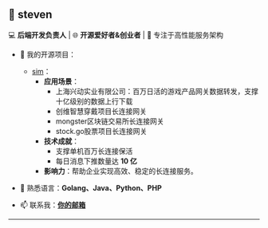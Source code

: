 ## 🚀 steven

💻 **后端开发负责人** | 🌐 **开源爱好者&创业者** | 🚀 专注于高性能服务架构  

- 🔭 我的开源项目：  
  - [sim](https://github.com/mongofs/sim)：  
    - **应用场景**：  
      - 上海兴动实业有限公司：百万日活的游戏产品网关数据转发，支撑十亿级别的数据上行下载
      - 创维智慧穿戴项目长连接网关
      - mongster区块链交易所长连接网关
      - stock.go股票项目长连接网关
    - **技术成就**：  
      - 支撑单机百万长连接保活
      - 每日消息下推数量达 **10 亿**  
    - **影响力**：帮助企业实现高效、稳定的长连接服务。

- 🌱 熟悉语言：**Golang、Java、Python、PHP**  
- 📫 联系我：**[你的邮箱](mailto:1452220562@qq.com)**  

---
